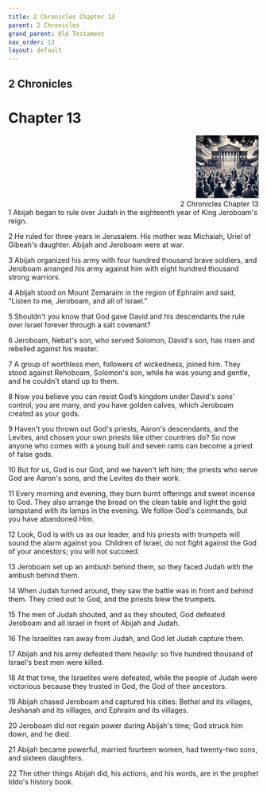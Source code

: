 ```yaml
---
title: 2 Chronicles Chapter 13
parent: 2 Chronicles
grand_parent: Old Testament
nav_order: 13
layout: default
---
```


## 2 Chronicles

# Chapter 13

<div style="clear: both; text-align: right;">
    <img src="/assets/Image/2 Chronicles/500/13.jpg" alt="2 Chronicles Chapter 13" class="chapter-image" style="max-width: 25%; height: auto;"/>
    <figcaption style="font-size: 14px;">2 Chronicles Chapter 13</figcaption>
</div>
1 Abijah began to rule over Judah in the eighteenth year of King Jeroboam's reign.

2 He ruled for three years in Jerusalem. His mother was Michaiah, Uriel of Gibeah's daughter. Abijah and Jeroboam were at war.

3 Abijah organized his army with four hundred thousand brave soldiers, and Jeroboam arranged his army against him with eight hundred thousand strong warriors.

4 Abijah stood on Mount Zemaraim in the region of Ephraim and said, "Listen to me, Jeroboam, and all of Israel."

5 Shouldn't you know that God gave David and his descendants the rule over Israel forever through a salt covenant?

6 Jeroboam, Nebat's son, who served Solomon, David's son, has risen and rebelled against his master.

7 A group of worthless men, followers of wickedness, joined him. They stood against Rehoboam, Solomon's son, while he was young and gentle, and he couldn't stand up to them.

8 Now you believe you can resist God’s kingdom under David's sons' control; you are many, and you have golden calves, which Jeroboam created as your gods.

9 Haven't you thrown out God's priests, Aaron's descendants, and the Levites, and chosen your own priests like other countries do? So now anyone who comes with a young bull and seven rams can become a priest of false gods.

10 But for us, God is our God, and we haven't left him; the priests who serve God are Aaron's sons, and the Levites do their work.

11 Every morning and evening, they burn burnt offerings and sweet incense to God. They also arrange the bread on the clean table and light the gold lampstand with its lamps in the evening. We follow God's commands, but you have abandoned Him.

12 Look, God is with us as our leader, and his priests with trumpets will sound the alarm against you. Children of Israel, do not fight against the God of your ancestors; you will not succeed.

13 Jeroboam set up an ambush behind them, so they faced Judah with the ambush behind them.

14 When Judah turned around, they saw the battle was in front and behind them. They cried out to God, and the priests blew the trumpets.

15 The men of Judah shouted, and as they shouted, God defeated Jeroboam and all Israel in front of Abijah and Judah.

16 The Israelites ran away from Judah, and God let Judah capture them.

17 Abijah and his army defeated them heavily: so five hundred thousand of Israel's best men were killed.

18 At that time, the Israelites were defeated, while the people of Judah were victorious because they trusted in God, the God of their ancestors.

19 Abijah chased Jeroboam and captured his cities: Bethel and its villages, Jeshanah and its villages, and Ephraim and its villages.

20 Jeroboam did not regain power during Abijah's time; God struck him down, and he died.

21 Abijah became powerful, married fourteen women, had twenty-two sons, and sixteen daughters.

22 The other things Abijah did, his actions, and his words, are in the prophet Iddo's history book.


